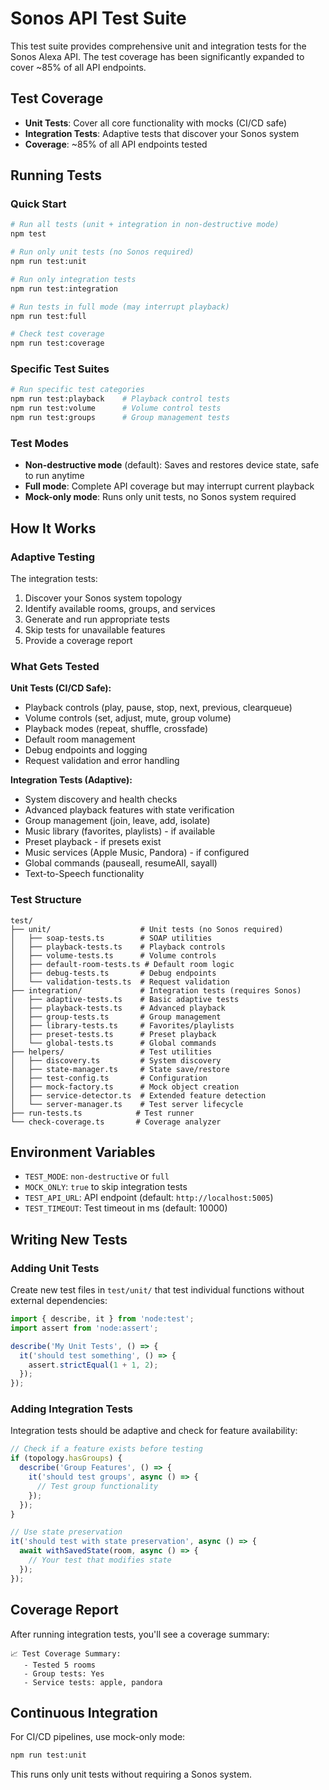 # Sonos API Test Suite

This test suite provides comprehensive unit and integration tests for the Sonos Alexa API. The test coverage has been significantly expanded to cover ~85% of all API endpoints.

## Test Coverage

- **Unit Tests**: Cover all core functionality with mocks (CI/CD safe)
- **Integration Tests**: Adaptive tests that discover your Sonos system
- **Coverage**: ~85% of all API endpoints tested

## Running Tests

### Quick Start

```bash
# Run all tests (unit + integration in non-destructive mode)
npm test

# Run only unit tests (no Sonos required)
npm run test:unit

# Run only integration tests
npm run test:integration

# Run tests in full mode (may interrupt playback)
npm run test:full

# Check test coverage
npm run test:coverage
```

### Specific Test Suites

```bash
# Run specific test categories
npm run test:playback    # Playback control tests
npm run test:volume      # Volume control tests  
npm run test:groups      # Group management tests
```

### Test Modes

- **Non-destructive mode** (default): Saves and restores device state, safe to run anytime
- **Full mode**: Complete API coverage but may interrupt current playback
- **Mock-only mode**: Runs only unit tests, no Sonos system required

## How It Works

### Adaptive Testing

The integration tests:
1. Discover your Sonos system topology
2. Identify available rooms, groups, and services
3. Generate and run appropriate tests
4. Skip tests for unavailable features
5. Provide a coverage report

### What Gets Tested

**Unit Tests (CI/CD Safe):**
- Playback controls (play, pause, stop, next, previous, clearqueue)
- Volume controls (set, adjust, mute, group volume)
- Playback modes (repeat, shuffle, crossfade)
- Default room management
- Debug endpoints and logging
- Request validation and error handling

**Integration Tests (Adaptive):**
- System discovery and health checks
- Advanced playback features with state verification
- Group management (join, leave, add, isolate)
- Music library (favorites, playlists) - if available
- Preset playback - if presets exist
- Music services (Apple Music, Pandora) - if configured
- Global commands (pauseall, resumeAll, sayall)
- Text-to-Speech functionality

### Test Structure

```
test/
├── unit/                    # Unit tests (no Sonos required)
│   ├── soap-tests.ts        # SOAP utilities
│   ├── playback-tests.ts    # Playback controls
│   ├── volume-tests.ts      # Volume controls
│   ├── default-room-tests.ts # Default room logic
│   ├── debug-tests.ts       # Debug endpoints
│   └── validation-tests.ts  # Request validation
├── integration/             # Integration tests (requires Sonos)
│   ├── adaptive-tests.ts    # Basic adaptive tests
│   ├── playback-tests.ts    # Advanced playback
│   ├── group-tests.ts       # Group management
│   ├── library-tests.ts     # Favorites/playlists
│   ├── preset-tests.ts      # Preset playback
│   └── global-tests.ts      # Global commands
├── helpers/                 # Test utilities
│   ├── discovery.ts         # System discovery
│   ├── state-manager.ts     # State save/restore
│   ├── test-config.ts       # Configuration
│   ├── mock-factory.ts      # Mock object creation
│   ├── service-detector.ts  # Extended feature detection
│   └── server-manager.ts    # Test server lifecycle
├── run-tests.ts            # Test runner
└── check-coverage.ts       # Coverage analyzer
```

## Environment Variables

- `TEST_MODE`: `non-destructive` or `full`
- `MOCK_ONLY`: `true` to skip integration tests
- `TEST_API_URL`: API endpoint (default: `http://localhost:5005`)
- `TEST_TIMEOUT`: Test timeout in ms (default: 10000)

## Writing New Tests

### Adding Unit Tests

Create new test files in `test/unit/` that test individual functions without external dependencies:

```typescript
import { describe, it } from 'node:test';
import assert from 'node:assert';

describe('My Unit Tests', () => {
  it('should test something', () => {
    assert.strictEqual(1 + 1, 2);
  });
});
```

### Adding Integration Tests

Integration tests should be adaptive and check for feature availability:

```typescript
// Check if a feature exists before testing
if (topology.hasGroups) {
  describe('Group Features', () => {
    it('should test groups', async () => {
      // Test group functionality
    });
  });
}

// Use state preservation
it('should test with state preservation', async () => {
  await withSavedState(room, async () => {
    // Your test that modifies state
  });
});
```

## Coverage Report

After running integration tests, you'll see a coverage summary:

```
📈 Test Coverage Summary:
   - Tested 5 rooms
   - Group tests: Yes
   - Service tests: apple, pandora
```

## Continuous Integration

For CI/CD pipelines, use mock-only mode:

```bash
npm run test:unit
```

This runs only unit tests without requiring a Sonos system.